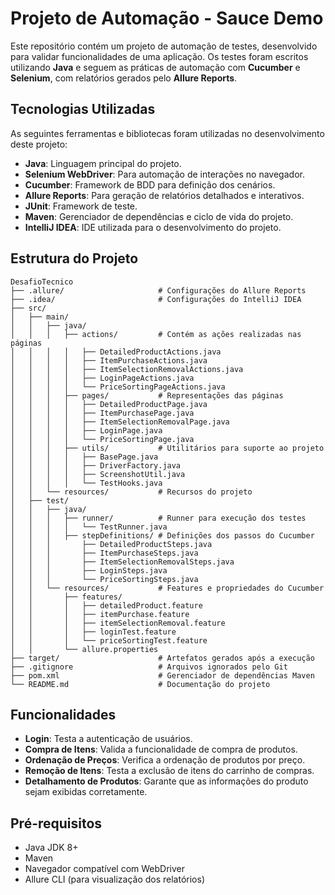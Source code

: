 # Projeto de Automação - Sauce Demo

Este repositório contém um projeto de automação de testes, desenvolvido para validar funcionalidades de uma aplicação. Os testes foram escritos utilizando **Java** e seguem as práticas de automação com **Cucumber** e **Selenium**, com relatórios gerados pelo **Allure Reports**.

## Tecnologias Utilizadas

As seguintes ferramentas e bibliotecas foram utilizadas no desenvolvimento deste projeto:

- **Java**: Linguagem principal do projeto.
- **Selenium WebDriver**: Para automação de interações no navegador.
- **Cucumber**: Framework de BDD para definição dos cenários.
- **Allure Reports**: Para geração de relatórios detalhados e interativos.
- **JUnit**: Framework de teste.
- **Maven**: Gerenciador de dependências e ciclo de vida do projeto.
- **IntelliJ IDEA**: IDE utilizada para o desenvolvimento do projeto.

## Estrutura do Projeto

```plaintext
DesafioTecnico
├── .allure/                     # Configurações do Allure Reports
├── .idea/                       # Configurações do IntelliJ IDEA
├── src/
│   ├── main/
│   │   ├── java/
│   │   │   ├── actions/         # Contém as ações realizadas nas páginas
│   │   │   │   ├── DetailedProductActions.java
│   │   │   │   ├── ItemPurchaseActions.java
│   │   │   │   ├── ItemSelectionRemovalActions.java
│   │   │   │   ├── LoginPageActions.java
│   │   │   │   └── PriceSortingPageActions.java
│   │   │   ├── pages/           # Representações das páginas
│   │   │   │   ├── DetailedProductPage.java
│   │   │   │   ├── ItemPurchasePage.java
│   │   │   │   ├── ItemSelectionRemovalPage.java
│   │   │   │   ├── LoginPage.java
│   │   │   │   └── PriceSortingPage.java
│   │   │   ├── utils/           # Utilitários para suporte ao projeto
│   │   │   │   ├── BasePage.java
│   │   │   │   ├── DriverFactory.java
│   │   │   │   ├── ScreenshotUtil.java
│   │   │   │   └── TestHooks.java
│   │   └── resources/           # Recursos do projeto
│   ├── test/
│   │   ├── java/
│   │   │   ├── runner/          # Runner para execução dos testes
│   │   │   │   └── TestRunner.java
│   │   │   ├── stepDefinitions/ # Definições dos passos do Cucumber
│   │   │       ├── DetailedProductSteps.java
│   │   │       ├── ItemPurchaseSteps.java
│   │   │       ├── ItemSelectionRemovalSteps.java
│   │   │       ├── LoginSteps.java
│   │   │       └── PriceSortingSteps.java
│   │   └── resources/           # Features e propriedades do Cucumber
│   │       ├── features/
│   │       │   ├── detailedProduct.feature
│   │       │   ├── itemPurchase.feature
│   │       │   ├── itemSelectionRemoval.feature
│   │       │   ├── loginTest.feature
│   │       │   └── priceSortingTest.feature
│   │       └── allure.properties
├── target/                      # Artefatos gerados após a execução
├── .gitignore                   # Arquivos ignorados pelo Git
├── pom.xml                      # Gerenciador de dependências Maven
└── README.md                    # Documentação do projeto
```

## Funcionalidades
- **Login**: Testa a autenticação de usuários.
- **Compra de Itens**: Valida a funcionalidade de compra de produtos.
- **Ordenação de Preços**: Verifica a ordenação de produtos por preço.
- **Remoção de Itens**: Testa a exclusão de itens do carrinho de compras.
- **Detalhamento de Produtos**: Garante que as informações do produto sejam exibidas corretamente.

## Pré-requisitos
- Java JDK 8+
- Maven
- Navegador compatível com WebDriver
- Allure CLI (para visualização dos relatórios)
